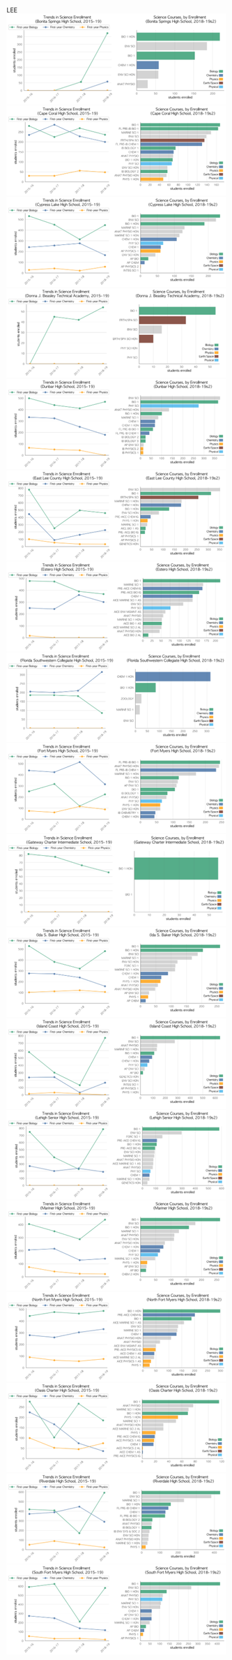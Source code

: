 LEE
![](../School_plots/LEE/BONITA_SPR.png)
![](../School_plots/LEE/CAPE_CORAL.png)
![](../School_plots/LEE/CYPRESS_LA.png)
![](../School_plots/LEE/DONNA_J_BE.png)
![](../School_plots/LEE/DUNBAR.png)
![](../School_plots/LEE/EAST_LEE_C.png)
![](../School_plots/LEE/ESTERO.png)
![](../School_plots/LEE/FLORIDA_SO.png)
![](../School_plots/LEE/FORT_MYERS.png)
![](../School_plots/LEE/GATEWAY_CH.png)
![](../School_plots/LEE/IDA_S_BAKE.png)
![](../School_plots/LEE/ISLAND_COA.png)
![](../School_plots/LEE/LE_SENIOR.png)
![](../School_plots/LEE/MARINER.png)
![](../School_plots/LEE/NORTH_FORT.png)
![](../School_plots/LEE/OASIS_CHAR.png)
![](../School_plots/LEE/RIVERDALE.png)
![](../School_plots/LEE/SOUTH_FORT.png)
